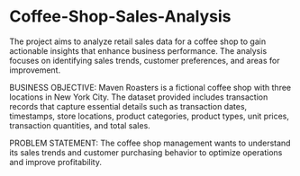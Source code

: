 # Coffee-Shop-Sales-Analysis
The project aims to analyze retail sales data for a coffee shop to gain actionable insights that enhance business performance. The analysis focuses on identifying sales trends, customer preferences, and areas for improvement.

BUSINESS OBJECTIVE:
Maven Roasters is a fictional coffee shop with three locations in New York City. The dataset provided includes transaction records that capture essential details such as transaction dates, timestamps, store locations, product categories, product types, unit prices, transaction quantities, and total sales.

PROBLEM STATEMENT:
The coffee shop management wants to understand its sales trends and customer purchasing behavior to optimize operations and improve profitability. 


